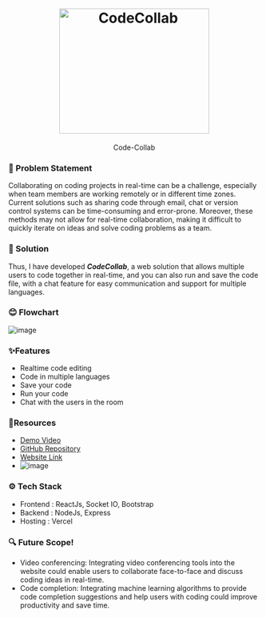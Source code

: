 <h1 align="center">
  <a href="https://github.com/theshreyaa/code-collab/">
    <img src="https://user-images.githubusercontent.com/82211574/230750317-13e1e90f-12cd-453c-b1e4-8340debda1a5.jpg" alt="CodeCollab" width="300" height="250">
  </a>
  <br>
</h1>
<div align="center">
  Code-Collab
</div>

### 🤔 Problem Statement
Collaborating on coding projects in real-time can be a challenge, especially when team members are working remotely or in different time zones. Current solutions such as sharing code through email, chat or version control systems can be time-consuming and error-prone. Moreover, these methods may not allow for real-time collaboration, making it difficult to quickly iterate on ideas and solve coding problems as a team. 

### 🚀 Solution
Thus, I have developed ***CodeCollab***, a web solution that allows multiple users to code together in real-time, and you can also run and save the code file, with a chat feature for easy communication and support for multiple languages.

### 😊 Flowchart
![image](https://github.com/user-attachments/assets/5fc0220e-8ee0-435a-9e65-9bf1dece3c97)


### ✨Features
  - Realtime code editing
  - Code in multiple languages
  - Save your code
  - Run your code
  - Chat with the users in the room
   
###  🤖Resources
- [Demo Video](https://youtu.be/Q55b7QEuJyc)
- [GitHub Repository](https://github.com/theshreyaa/Code-Collab)
- [Website Link](https://code-colllab.onrender.com/)
- ![image](https://github.com/user-attachments/assets/964c0fbb-b4f1-4443-a10f-3f1be25d11a0)


### ⚙️ Tech Stack
- Frontend : ReactJs, Socket IO, Bootstrap
- Backend : NodeJs, Express
- Hosting : Vercel

### 🔍 Future Scope!
- Video conferencing: Integrating video conferencing tools into the website could enable users to collaborate face-to-face and discuss coding ideas in real-time.
- Code completion: Integrating machine learning algorithms to provide code completion suggestions and help users with coding could improve productivity and save time.
